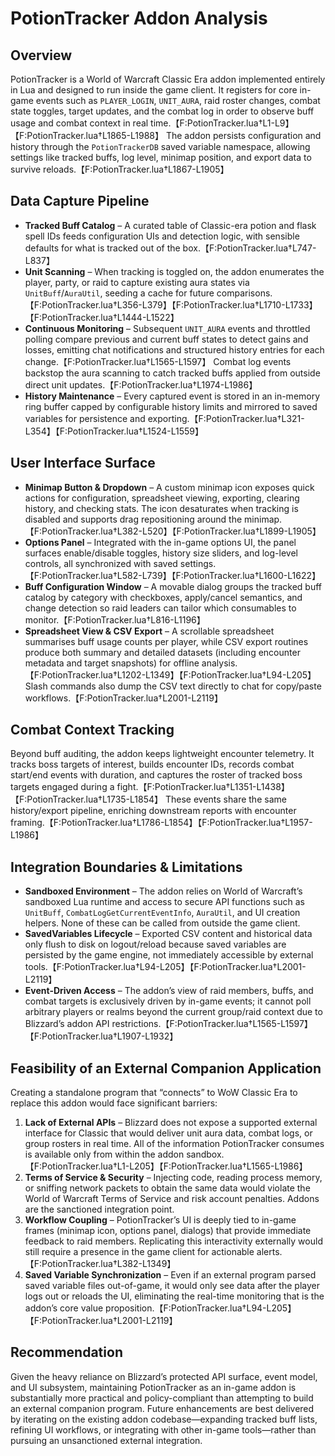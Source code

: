# PotionTracker Addon Analysis

## Overview
PotionTracker is a World of Warcraft Classic Era addon implemented entirely in Lua and designed to run inside the game client. It registers for core in-game events such as `PLAYER_LOGIN`, `UNIT_AURA`, raid roster changes, combat state toggles, target updates, and the combat log in order to observe buff usage and combat context in real time.【F:PotionTracker.lua†L1-L9】【F:PotionTracker.lua†L1865-L1988】 The addon persists configuration and history through the `PotionTrackerDB` saved variable namespace, allowing settings like tracked buffs, log level, minimap position, and export data to survive reloads.【F:PotionTracker.lua†L1867-L1905】

## Data Capture Pipeline
- **Tracked Buff Catalog** – A curated table of Classic-era potion and flask spell IDs feeds configuration UIs and detection logic, with sensible defaults for what is tracked out of the box.【F:PotionTracker.lua†L747-L837】
- **Unit Scanning** – When tracking is toggled on, the addon enumerates the player, party, or raid to capture existing aura states via `UnitBuff`/`AuraUtil`, seeding a cache for future comparisons.【F:PotionTracker.lua†L356-L379】【F:PotionTracker.lua†L1710-L1733】【F:PotionTracker.lua†L1444-L1522】
- **Continuous Monitoring** – Subsequent `UNIT_AURA` events and throttled polling compare previous and current buff states to detect gains and losses, emitting chat notifications and structured history entries for each change.【F:PotionTracker.lua†L1565-L1597】 Combat log events backstop the aura scanning to catch tracked buffs applied from outside direct unit updates.【F:PotionTracker.lua†L1974-L1986】
- **History Maintenance** – Every captured event is stored in an in-memory ring buffer capped by configurable history limits and mirrored to saved variables for persistence and exporting.【F:PotionTracker.lua†L321-L354】【F:PotionTracker.lua†L1524-L1559】

## User Interface Surface
- **Minimap Button & Dropdown** – A custom minimap icon exposes quick actions for configuration, spreadsheet viewing, exporting, clearing history, and checking stats. The icon desaturates when tracking is disabled and supports drag repositioning around the minimap.【F:PotionTracker.lua†L382-L520】【F:PotionTracker.lua†L1899-L1905】
- **Options Panel** – Integrated with the in-game options UI, the panel surfaces enable/disable toggles, history size sliders, and log-level controls, all synchronized with saved settings.【F:PotionTracker.lua†L582-L739】【F:PotionTracker.lua†L1600-L1622】
- **Buff Configuration Window** – A movable dialog groups the tracked buff catalog by category with checkboxes, apply/cancel semantics, and change detection so raid leaders can tailor which consumables to monitor.【F:PotionTracker.lua†L816-L1196】
- **Spreadsheet View & CSV Export** – A scrollable spreadsheet summarises buff usage counts per player, while CSV export routines produce both summary and detailed datasets (including encounter metadata and target snapshots) for offline analysis.【F:PotionTracker.lua†L1202-L1349】【F:PotionTracker.lua†L94-L205】 Slash commands also dump the CSV text directly to chat for copy/paste workflows.【F:PotionTracker.lua†L2001-L2119】

## Combat Context Tracking
Beyond buff auditing, the addon keeps lightweight encounter telemetry. It tracks boss targets of interest, builds encounter IDs, records combat start/end events with duration, and captures the roster of tracked boss targets engaged during a fight.【F:PotionTracker.lua†L1351-L1438】【F:PotionTracker.lua†L1735-L1854】 These events share the same history/export pipeline, enriching downstream reports with encounter framing.【F:PotionTracker.lua†L1786-L1854】【F:PotionTracker.lua†L1957-L1986】

## Integration Boundaries & Limitations
- **Sandboxed Environment** – The addon relies on World of Warcraft’s sandboxed Lua runtime and access to secure API functions such as `UnitBuff`, `CombatLogGetCurrentEventInfo`, `AuraUtil`, and UI creation helpers. None of these can be called from outside the game client.
- **SavedVariables Lifecycle** – Exported CSV content and historical data only flush to disk on logout/reload because saved variables are persisted by the game engine, not immediately accessible by external tools.【F:PotionTracker.lua†L94-L205】【F:PotionTracker.lua†L2001-L2119】
- **Event-Driven Access** – The addon’s view of raid members, buffs, and combat targets is exclusively driven by in-game events; it cannot poll arbitrary players or realms beyond the current group/raid context due to Blizzard’s addon API restrictions.【F:PotionTracker.lua†L1565-L1597】【F:PotionTracker.lua†L1907-L1932】

## Feasibility of an External Companion Application
Creating a standalone program that “connects” to WoW Classic Era to replace this addon would face significant barriers:
1. **Lack of External APIs** – Blizzard does not expose a supported external interface for Classic that would deliver unit aura data, combat logs, or group rosters in real time. All of the information PotionTracker consumes is available only from within the addon sandbox.【F:PotionTracker.lua†L1-L205】【F:PotionTracker.lua†L1565-L1986】
2. **Terms of Service & Security** – Injecting code, reading process memory, or sniffing network packets to obtain the same data would violate the World of Warcraft Terms of Service and risk account penalties. Addons are the sanctioned integration point.
3. **Workflow Coupling** – PotionTracker’s UI is deeply tied to in-game frames (minimap icon, options panel, dialogs) that provide immediate feedback to raid members. Replicating this interactivity externally would still require a presence in the game client for actionable alerts.【F:PotionTracker.lua†L382-L1349】
4. **Saved Variable Synchronization** – Even if an external program parsed saved variable files out-of-game, it would only see data after the player logs out or reloads the UI, eliminating the real-time monitoring that is the addon’s core value proposition.【F:PotionTracker.lua†L94-L205】【F:PotionTracker.lua†L2001-L2119】

## Recommendation
Given the heavy reliance on Blizzard’s protected API surface, event model, and UI subsystem, maintaining PotionTracker as an in-game addon is substantially more practical and policy-compliant than attempting to build an external companion program. Future enhancements are best delivered by iterating on the existing addon codebase—expanding tracked buff lists, refining UI workflows, or integrating with other in-game tools—rather than pursuing an unsanctioned external integration.
